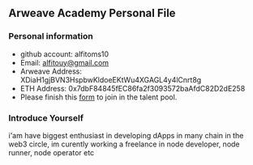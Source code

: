 ## Arweave Academy Personal File

### Personal information

- github account: alfitoms10
- Email: alfitouy@gmail.com
- Arweave Address: XDiaH1gjBVN3HspbwKldoeEKtWu4XGAGL4y4lCnrt8g
- ETH Address: 0x7dbF84845fEC86fa2f3093572baAfdC82D2dE258
- Please finish this [form](https://docs.google.com/forms/d/e/1FAIpQLSfWA5fIIcBgmRppm3jNz5vmf9Mai_QMVil-2pO4r7YKn_Zhtw/viewform?usp=sf_link) to join in the talent pool.

### Introduce Yourself
 i'am have biggest enthusiast in developing dApps in many chain in the web3 circle, im curently working a freelance in node developer, node runner, node operator etc
